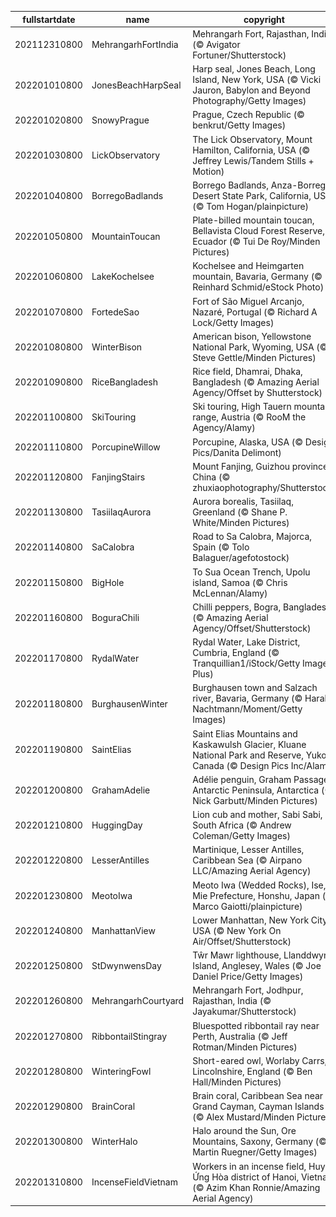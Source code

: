 |fullstartdate|name|copyright|title|image|
|--|--|--|--|--|
202112310800|MehrangarhFortIndia|Mehrangarh Fort, Rajasthan, India (© Avigator Fortuner/Shutterstock)|Info|![](/en-AU/2022/01/202112310800MehrangarhFortIndia.jpg)|
202201010800|JonesBeachHarpSeal|Harp seal, Jones Beach, Long Island, New York, USA (© Vicki Jauron, Babylon and Beyond Photography/Getty Images)|Info|![](/en-AU/2022/01/202201010800JonesBeachHarpSeal.jpg)|
202201020800|SnowyPrague|Prague, Czech Republic (© benkrut/Getty Images)|Info|![](/en-AU/2022/01/202201020800SnowyPrague.jpg)|
202201030800|LickObservatory|The Lick Observatory, Mount Hamilton, California, USA (© Jeffrey Lewis/Tandem Stills + Motion)|Info|![](/en-AU/2022/01/202201030800LickObservatory.jpg)|
202201040800|BorregoBadlands|Borrego Badlands, Anza-Borrego Desert State Park, California, USA (© Tom Hogan/plainpicture)|Info|![](/en-AU/2022/01/202201040800BorregoBadlands.jpg)|
202201050800|MountainToucan|Plate-billed mountain toucan, Bellavista Cloud Forest Reserve, Ecuador (© Tui De Roy/Minden Pictures)|Info|![](/en-AU/2022/01/202201050800MountainToucan.jpg)|
202201060800|LakeKochelsee|Kochelsee and Heimgarten mountain, Bavaria, Germany (© Reinhard Schmid/eStock Photo)|Info|![](/en-AU/2022/01/202201060800LakeKochelsee.jpg)|
202201070800|FortedeSao|Fort of São Miguel Arcanjo, Nazaré, Portugal (© Richard A Lock/Getty Images)|Info|![](/en-AU/2022/01/202201070800FortedeSao.jpg)|
202201080800|WinterBison|American bison, Yellowstone National Park, Wyoming, USA (© Steve Gettle/Minden Pictures)|Info|![](/en-AU/2022/01/202201080800WinterBison.jpg)|
202201090800|RiceBangladesh|Rice field, Dhamrai, Dhaka, Bangladesh (© Amazing Aerial Agency/Offset by Shutterstock)|Info|![](/en-AU/2022/01/202201090800RiceBangladesh.jpg)|
202201100800|SkiTouring|Ski touring, High Tauern mountain range, Austria (© RooM the Agency/Alamy)|Info|![](/en-AU/2022/01/202201100800SkiTouring.jpg)|
202201110800|PorcupineWillow|Porcupine, Alaska, USA (© Design Pics/Danita Delimont)|Info|![](/en-AU/2022/01/202201110800PorcupineWillow.jpg)|
202201120800|FanjingStairs|Mount Fanjing, Guizhou province, China (© zhuxiaophotography/Shutterstock)|Info|![](/en-AU/2022/01/202201120800FanjingStairs.jpg)|
202201130800|TasiilaqAurora|Aurora borealis, Tasiilaq, Greenland (© Shane P. White/Minden Pictures)|Info|![](/en-AU/2022/01/202201130800TasiilaqAurora.jpg)|
202201140800|SaCalobra|Road to Sa Calobra, Majorca, Spain (© Tolo Balaguer/agefotostock)|Info|![](/en-AU/2022/01/202201140800SaCalobra.jpg)|
202201150800|BigHole|To Sua Ocean Trench, Upolu island, Samoa (© Chris McLennan/Alamy)|Info|![](/en-AU/2022/01/202201150800BigHole.jpg)|
202201160800|BoguraChili|Chilli peppers, Bogra, Bangladesh (© Amazing Aerial Agency/Offset/Shutterstock)|Info|![](/en-AU/2022/01/202201160800BoguraChili.jpg)|
202201170800|RydalWater|Rydal Water, Lake District, Cumbria, England (© Tranquillian1/iStock/Getty Images Plus)|Info|![](/en-AU/2022/01/202201170800RydalWater.jpg)|
202201180800|BurghausenWinter|Burghausen town and Salzach river, Bavaria, Germany (© Harald Nachtmann/Moment/Getty Images)|Info|![](/en-AU/2022/01/202201180800BurghausenWinter.jpg)|
202201190800|SaintElias|Saint Elias Mountains and Kaskawulsh Glacier, Kluane National Park and Reserve, Yukon, Canada (© Design Pics Inc/Alamy)|Info|![](/en-AU/2022/01/202201190800SaintElias.jpg)|
202201200800|GrahamAdelie|Adélie penguin, Graham Passage, Antarctic Peninsula, Antarctica (© Nick Garbutt/Minden Pictures)|Info|![](/en-AU/2022/01/202201200800GrahamAdelie.jpg)|
202201210800|HuggingDay|Lion cub and mother, Sabi Sabi, South Africa (© Andrew Coleman/Getty Images)|Info|![](/en-AU/2022/01/202201210800HuggingDay.jpg)|
202201220800|LesserAntilles|Martinique, Lesser Antilles, Caribbean Sea (© Airpano LLC/Amazing Aerial Agency)|Info|![](/en-AU/2022/01/202201220800LesserAntilles.jpg)|
202201230800|MeotoIwa|Meoto Iwa (Wedded Rocks), Ise, Mie Prefecture, Honshu, Japan (© Marco Gaiotti/plainpicture)|Info|![](/en-AU/2022/01/202201230800MeotoIwa.jpg)|
202201240800|ManhattanView|Lower Manhattan, New York City, USA (© New York On Air/Offset/Shutterstock)|Info|![](/en-AU/2022/01/202201240800ManhattanView.jpg)|
202201250800|StDwynwensDay|Tŵr Mawr lighthouse, Llanddwyn Island, Anglesey, Wales (© Joe Daniel Price/Getty Images)|Info|![](/en-AU/2022/01/202201250800StDwynwensDay.jpg)|
202201260800|MehrangarhCourtyard|Mehrangarh Fort, Jodhpur, Rajasthan, India (© Jayakumar/Shutterstock)|Info|![](/en-AU/2022/01/202201260800MehrangarhCourtyard.jpg)|
202201270800|RibbontailStingray|Bluespotted ribbontail ray near Perth, Australia (© Jeff Rotman/Minden Pictures)|Info|![](/en-AU/2022/01/202201270800RibbontailStingray.jpg)|
202201280800|WinteringFowl|Short-eared owl, Worlaby Carrs, Lincolnshire, England (© Ben Hall/Minden Pictures)|Info|![](/en-AU/2022/01/202201280800WinteringFowl.jpg)|
202201290800|BrainCoral|Brain coral, Caribbean Sea near Grand Cayman, Cayman Islands (© Alex Mustard/Minden Pictures)|Info|![](/en-AU/2022/01/202201290800BrainCoral.jpg)|
202201300800|WinterHalo|Halo around the Sun, Ore Mountains, Saxony, Germany (© Martin Ruegner/Getty Images)|Info|![](/en-AU/2022/01/202201300800WinterHalo.jpg)|
202201310800|IncenseFieldVietnam|Workers in an incense field, Huyện Ứng Hòa district of Hanoi, Vietnam (© Azim Khan Ronnie/Amazing Aerial Agency)|Info|![](/en-AU/2022/01/202201310800IncenseFieldVietnam.jpg)|
